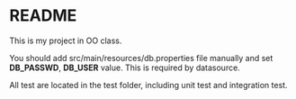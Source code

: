 README
===

This is my project in OO class.

You should add src/main/resources/db.properties file manually and set **DB_PASSWD**, **DB_USER** value. This is required by datasource.

All test are located in the test folder, including unit test and integration test.